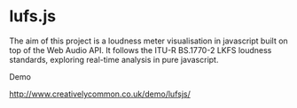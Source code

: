 # lufs.js
The aim of this project is a loudness meter visualisation in javascript built on top of the Web Audio API. It follows the ITU-R BS.1770-2 LKFS loudness standards, exploring real-time analysis in pure javascript.


Demo

http://www.creativelycommon.co.uk/demo/lufsjs/
